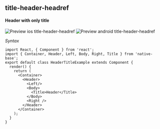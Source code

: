 ## title-header-headref
#### Header with only title

![Preview ios title-header-headref](https://github.com/GeekyAnts/NativeBase-KitchenSink/raw/v2.5.2/screenshots/ios/header-with-title.png)
![Preview android title-header-headref](https://github.com/GeekyAnts/NativeBase-KitchenSink/raw/v2.5.2/screenshots/android/header-with-title.png)

*Syntax*

<pre class="line-numbers"><code class="language-jsx">import React, { Component } from 'react';
import { Container, Header, Left, Body, Right, Title } from 'native-base';
export default class HeaderTitleExample extends Component {
  render() {
    return (
      &lt;Container>
        &lt;Header>
          &lt;Left/>
          &lt;Body>
            &lt;Title>Header&lt;/Title>
          &lt;/Body>
          &lt;Right />
        &lt;/Header>
      &lt;/Container>
    );
  }
}</code></pre><br />
